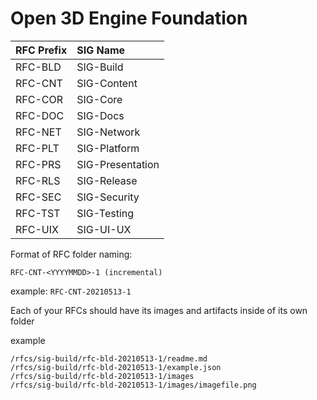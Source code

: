 # Open 3D Engine Foundation 

| RFC Prefix | SIG Name |
| :--- | :--- |
| RFC-BLD | SIG-Build |
| RFC-CNT | SIG-Content |
| RFC-COR | SIG-Core |
| RFC-DOC | SIG-Docs |
| RFC-NET | SIG-Network |
| RFC-PLT | SIG-Platform |
| RFC-PRS | SIG-Presentation |
| RFC-RLS | SIG-Release |
| RFC-SEC | SIG-Security |
| RFC-TST | SIG-Testing |
| RFC-UIX | SIG-UI-UX |

Format of RFC folder naming:
```
RFC-CNT-<YYYYMMDD>-1 (incremental)
```
example: 
```RFC-CNT-20210513-1```

Each of your RFCs should have its images and artifacts inside of its own folder

example
```
/rfcs/sig-build/rfc-bld-20210513-1/readme.md
/rfcs/sig-build/rfc-bld-20210513-1/example.json
/rfcs/sig-build/rfc-bld-20210513-1/images
/rfcs/sig-build/rfc-bld-20210513-1/images/imagefile.png
```
